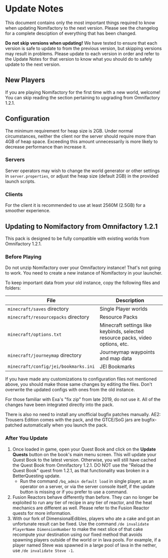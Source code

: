 # Update Notes

This document contains only the most important things required to know when updating Nomifactory to the next version. Please see the changelog for a complete desciption of everything that has been changed.

**Do not skip versions when updating!** We have tested to ensure that each version is safe to update to from the previous version, but skipping versions may result in problems. Please update to each version in order and refer to the Update Notes for that version to know what you should do to safely update to the next version.

## New Players

If you are playing Nomifactory for the first time with a new world, welcome! You can skip reading the section pertaining to upgrading from Omnifactory 1.2.1.

## Configuration

The minimum requirement for heap size is 2GB. Under normal circumstances, neither the client nor the server should require more than 4GB of heap space. Exceeding this amount unnecessarily is more likely to decrease performance than increase it.

### Servers

Server operators may wish to change the world generator or other settings in `server.properties`, or adjust the heap size (default 2GB) in the provided launch scripts.

### Clients

For the client it is recommended to use at least 2560M (2.5GB) for a smoother experience.

## Updating to Nomifactory from Omnifactory 1.2.1

This pack is designed to be fully compatible with existing worlds from Omnifactory 1.2.1.

### Before Playing
Do not unzip Nomifactory over your Omnifactory instance! That's not going to work. You need to create a new instance of Nomifactory in your launcher.

To keep important data from your old instance, copy the following files and folders:

File | Description
-----|------------
`minecraft/saves` directory | Single Player worlds
`minecraft/resourcepacks` directory | Resource Packs
`minecraft/options.txt` | Minecraft settings like keybinds, selected resource packs, video options, etc.
`minecraft/journeymap` directory | Journeymap waypoints and map data
`minecraft/config/jei/bookmarks.ini` | JEI Bookmarks

If you have made any customizations to configuration files not mentioned above, you should make those same changes by editing the files. Don't overwrite the updated configs with ones from the old instance.

For those familiar with Exa's "fix zip" from late 2019, do not use it. All of the changes have been integrated directly into the pack.

There is also no need to install any unofficial bugfix patches manually. AE2: Trousers Edition comes with the pack, and the GTCE/SoG jars are bugfix-patched automatically when you launch the pack.

### After You Update

1. Once loaded in game, open your Quest Book and click on the **Update Quests** button on the book's main menu screen. This will update your Quest Book to the latest version. Otherwise, you will still have cached the Quest Book from Omnifactory 1.2.1. DO NOT use the "Reload the Quest Book" quest from 1.2.1, as that functionality was broken in a BetterQuesting update.
    - Run the command `/bq_admin default load` in single player, as an operator on a server, or via the server console itself, if the update button is missing or if you prefer to use a command.
2. Fusion Reactors behave differently than before. They can no longer be exploited to run any tier of recipe in any tier of reactor, and the heat mechanics are different as well. Please refer to the Fusion Reactor quests for more information.
3. With our fork of DimensionalEdibles, players who ate a cake and got an unfortunate result can be fixed. Use the command `/de invalidate PlayerName DimensionNumber` to make the next slice of that cake recompute your destination using our fixed method that avoids spawning players outside of the world or in lava pools. For example, if a player named Steve was spawned in a large pool of lava in the nether, use `/de invalidate Steve -1`.
